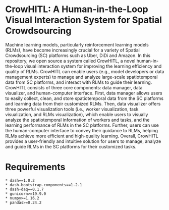 # CrowHITL: A Human-in-the-Loop Visual Interaction System for Spatial Crowdsourcing
Machine learning models, particularly reinforcement learning models (RLMs), have become increasingly crucial for a variety of Spatial Crowdsourcing (SC) platforms such as Uber, DiDi and Amazon. 
In this repository, we open source a system called CrowHITL, a novel human-in-the-loop visual interaction system for improving the learning efficiency and quality of RLMs. CrowHITL can enable users (e.g., model developers or data management experts) to manage and analyze large-scale spatiotemporal data from SC platforms, and interact with RLMs to guide their learning. CrowHITL consists of three core components: data manager, data visualizer, and human-computer interface. First, data manager allows users to easily collect, clean, and store spatiotemporal data from the SC platforms and learning data from their customized RLMs. Then, data visualizer offers three powerful visualization tools (i.e., worker visualization, task visualization, and RLMs visualization), which enable users to visually analyze the spatiotemporal information of workers and tasks, and the learning performance of RLMs in the SC platforms. Further, users can use the human-computer interface to convey their guidance to RLMs, helping RLMs achieve more efficient and high-quality learning. Overall, CrowHITL provides a user-friendly and intuitive solution for users to manage, analyze and guide RLMs in the SC platforms for their customized tasks. 

# Requirements
```
* dash==1.0.2
* dash-bootstrap-components==1.2.1
* dash-daq==0.1.7
* gunicorn>=19.9.0
* numpy>=1.16.2
* pandas>=0.24.2
```

